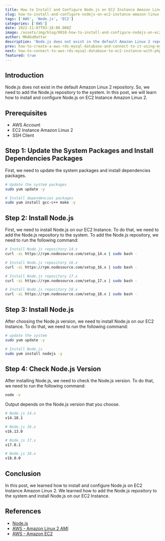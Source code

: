 ```yaml
---
title: How to Install and Configure Node.js on EC2 Instance Amazon Linux 2
slug: how-to-install-and-configure-nodejs-on-ec2-instance-amazon-linux-2
tags: ['AWS', 'Node.js', 'EC2']
categories: ['AWS']
date: 2022-11-07T03:18:00.000Z
image: /assets/img/blog/0018-how-to-install-and-configure-nodejs-on-ec2-instance-amazon-linux-2/how-to-install-and-configure-nodejs-on-ec2-instance-amazon-linux-2.png
author: MKAbuMattar
description: 'Node.js does not exist in the default Amazon Linux 2 repository. So, we need to add the Node.js repository to the system. In this post, we will learn how to install and configure Node.js on EC2 Instance Amazon Linux 2.'
prev: how-to-create-a-aws-rds-mysql-database-and-connect-to-it-using-mysql-workbench
next: how-to-connect-to-aws-rds-mysql-database-to-ec2-instance-with-php-by-using-pdo
featured: true
---
```


## Introduction

Node.js does not exist in the default Amazon Linux 2 repository. So, we need to add the Node.js repository to the system. In this post, we will learn how to install and configure Node.js on EC2 Instance Amazon Linux 2.

## Prerequisites

- AWS Account
- EC2 Instance Amazon Linux 2
- SSH Client

## Step 1: Update the System Packages and Install Dependencies Packages

First, we need to update the system packages and install dependencies packages.

```bash
# Update the system packages
sudo yum update -y

# Install dependencies packages
sudo yum install gcc-c++ make -y
```

## Step 2: Install Node.js

First, we need to install Node.js on our EC2 Instance. To do that, we need to add the Node.js repository to the system. To add the Node.js repository, we need to run the following command:

```bash
# Install Node.js repository 14.x
curl -sL https://rpm.nodesource.com/setup_14.x | sudo bash -

# Install Node.js repository 16.x
curl -sL https://rpm.nodesource.com/setup_16.x | sudo bash -

# Install Node.js repository 17.x
curl -sL https://rpm.nodesource.com/setup_17.x | sudo bash -

# Install Node.js repository 18.x
curl -sL https://rpm.nodesource.com/setup_18.x | sudo bash -
```

## Step 3: Install Node.js

After choosing the Node.js version, we need to install Node.js on our EC2 Instance. To do that, we need to run the following command:

```bash
# update the system
sudo yum update -y

# Install Node.js
sudo yum install nodejs -y
```

## Step 4: Check Node.js Version

After installing Node.js, we need to check the Node.js version. To do that, we need to run the following command:

```bash
node -v
```

Output depends on the Node.js version that you choose.

```bash
# Node.js 14.x
v14.18.1

# Node.js 16.x
v16.13.0

# Node.js 17.x
v17.0.1

# Node.js 18.x
v18.0.0
```

## Conclusion

In this post, we learned how to install and configure Node.js on EC2 Instance Amazon Linux 2. We learned how to add the Node.js repository to the system and install Node.js on our EC2 Instance.

## References

- [Node.js](https://nodejs.org/en/)
- [AWS - Amazon Linux 2 AMI](https://aws.amazon.com/amazon-linux-2/)
- [AWS - Amazon EC2](https://aws.amazon.com/ec2/)
